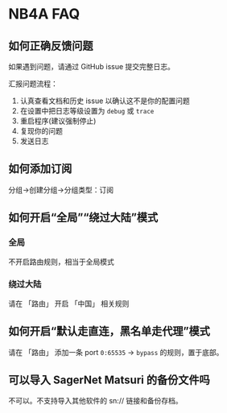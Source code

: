 # NB4A FAQ

## 如何正确反馈问题

如果遇到问题，请通过 GitHub issue 提交完整日志。

汇报问题流程：

1. 认真查看文档和历史 issue 以确认这不是你的配置问题
2. 在设置中把日志等级设置为 `debug` 或 `trace`
3. 重启程序(建议强制停止)
4. 复现你的问题
5. 发送日志

## 如何添加订阅

分组→创建分组→分组类型：订阅

## 如何开启“全局”“绕过大陆”模式

### 全局

不开启路由规则，相当于全局模式

### 绕过大陆

请在 「路由」 开启 「中国」 相关规则

## 如何开启“默认走直连，黑名单走代理”模式

请在 「路由」 添加一条 port `0:65535` -> `bypass` 的规则，置于底部。

## 可以导入 SagerNet Matsuri 的备份文件吗

不可以。不支持导入其他软件的 sn:// 链接和备份存档。
